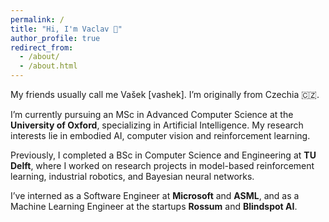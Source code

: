 ```yaml
---
permalink: /
title: "Hi, I'm Vaclav 👋"
author_profile: true
redirect_from: 
  - /about/
  - /about.html
---
```


My friends usually call me Vašek [vashek]. I’m originally from Czechia 🇨🇿.

I’m currently pursuing an MSc in Advanced Computer Science at the **University of Oxford**, specializing in Artificial Intelligence. My research interests lie in embodied AI, computer vision and reinforcement learning.

Previously, I completed a BSc in Computer Science and Engineering at **TU Delft**, where I worked on research projects in model-based reinforcement learning, industrial robotics, and Bayesian neural networks.

I’ve interned as a Software Engineer at **Microsoft** and **ASML**, and as a Machine Learning Engineer at the startups **Rossum** and **Blindspot AI**.



<!-- On the industry side, I'm currently interning as a Software Engineer at Microsoft in Prague. I've also worked at ASML building visualization tools for microchip analysis, and at AI startups Rossum and Blindspot AI developing machine learning solutions for document processing and fraud detection. -->

<!-- When I'm not coding or researching, I love debating – I had the chance to lead our debate club on campus at Delft. I'm also into rock music (Pink Floyd and Radiohead are my favorites) and I'm currently trying to learn guitar.  -->